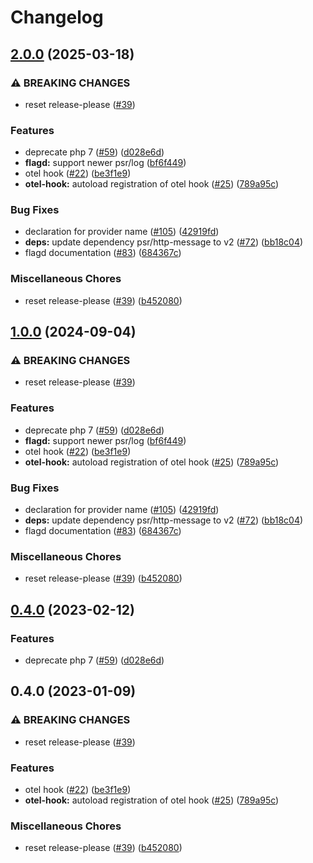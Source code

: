 # Changelog

## [2.0.0](https://github.com/ChrisLightfootWild/openfeature-php-sdk-contrib/compare/open-feature/flagd-provider-v1.0.0...open-feature/flagd-provider-2.0.0) (2025-03-18)


### ⚠ BREAKING CHANGES

* reset release-please ([#39](https://github.com/ChrisLightfootWild/openfeature-php-sdk-contrib/issues/39))

### Features

* deprecate php 7 ([#59](https://github.com/ChrisLightfootWild/openfeature-php-sdk-contrib/issues/59)) ([d028e6d](https://github.com/ChrisLightfootWild/openfeature-php-sdk-contrib/commit/d028e6d7741d07b7edef21b43b249fdb2d18d8f2))
* **flagd:** support newer psr/log ([bf6f449](https://github.com/ChrisLightfootWild/openfeature-php-sdk-contrib/commit/bf6f449ea790c0021698d33ebb59fab576e23341))
* otel hook ([#22](https://github.com/ChrisLightfootWild/openfeature-php-sdk-contrib/issues/22)) ([be3f1e9](https://github.com/ChrisLightfootWild/openfeature-php-sdk-contrib/commit/be3f1e9ed37dee4bbce8e3701e4693c1b949c398))
* **otel-hook:** autoload registration of otel hook ([#25](https://github.com/ChrisLightfootWild/openfeature-php-sdk-contrib/issues/25)) ([789a95c](https://github.com/ChrisLightfootWild/openfeature-php-sdk-contrib/commit/789a95c47bc278b333bf8b241b0e342baa27acc5))


### Bug Fixes

* declaration for provider name ([#105](https://github.com/ChrisLightfootWild/openfeature-php-sdk-contrib/issues/105)) ([42919fd](https://github.com/ChrisLightfootWild/openfeature-php-sdk-contrib/commit/42919fdb8a2d3992ac529ddd7e90d6b99b340732))
* **deps:** update dependency psr/http-message to v2 ([#72](https://github.com/ChrisLightfootWild/openfeature-php-sdk-contrib/issues/72)) ([bb18c04](https://github.com/ChrisLightfootWild/openfeature-php-sdk-contrib/commit/bb18c04af7280c71c013d5a2e11903506b815f8b))
* flagd documentation ([#83](https://github.com/ChrisLightfootWild/openfeature-php-sdk-contrib/issues/83)) ([684367c](https://github.com/ChrisLightfootWild/openfeature-php-sdk-contrib/commit/684367cd14b6b55cded5accdc5b92eb00986404c))


### Miscellaneous Chores

* reset release-please ([#39](https://github.com/ChrisLightfootWild/openfeature-php-sdk-contrib/issues/39)) ([b452080](https://github.com/ChrisLightfootWild/openfeature-php-sdk-contrib/commit/b452080443d837c66b554b1bb1a07cadba5a152a))

## [1.0.0](https://github.com/open-feature/php-sdk-contrib/compare/open-feature/flagd-provider-v1.0.0...open-feature/flagd-provider-1.0.0) (2024-09-04)


### ⚠ BREAKING CHANGES

* reset release-please ([#39](https://github.com/open-feature/php-sdk-contrib/issues/39))

### Features

* deprecate php 7 ([#59](https://github.com/open-feature/php-sdk-contrib/issues/59)) ([d028e6d](https://github.com/open-feature/php-sdk-contrib/commit/d028e6d7741d07b7edef21b43b249fdb2d18d8f2))
* **flagd:** support newer psr/log ([bf6f449](https://github.com/open-feature/php-sdk-contrib/commit/bf6f449ea790c0021698d33ebb59fab576e23341))
* otel hook ([#22](https://github.com/open-feature/php-sdk-contrib/issues/22)) ([be3f1e9](https://github.com/open-feature/php-sdk-contrib/commit/be3f1e9ed37dee4bbce8e3701e4693c1b949c398))
* **otel-hook:** autoload registration of otel hook ([#25](https://github.com/open-feature/php-sdk-contrib/issues/25)) ([789a95c](https://github.com/open-feature/php-sdk-contrib/commit/789a95c47bc278b333bf8b241b0e342baa27acc5))


### Bug Fixes

* declaration for provider name ([#105](https://github.com/open-feature/php-sdk-contrib/issues/105)) ([42919fd](https://github.com/open-feature/php-sdk-contrib/commit/42919fdb8a2d3992ac529ddd7e90d6b99b340732))
* **deps:** update dependency psr/http-message to v2 ([#72](https://github.com/open-feature/php-sdk-contrib/issues/72)) ([bb18c04](https://github.com/open-feature/php-sdk-contrib/commit/bb18c04af7280c71c013d5a2e11903506b815f8b))
* flagd documentation ([#83](https://github.com/open-feature/php-sdk-contrib/issues/83)) ([684367c](https://github.com/open-feature/php-sdk-contrib/commit/684367cd14b6b55cded5accdc5b92eb00986404c))


### Miscellaneous Chores

* reset release-please ([#39](https://github.com/open-feature/php-sdk-contrib/issues/39)) ([b452080](https://github.com/open-feature/php-sdk-contrib/commit/b452080443d837c66b554b1bb1a07cadba5a152a))

## [0.4.0](https://github.com/open-feature/php-sdk-contrib/compare/open-feature/flagd-provider-0.4.0...open-feature/flagd-provider-0.4.0) (2023-02-12)


### Features

* deprecate php 7 ([#59](https://github.com/open-feature/php-sdk-contrib/issues/59)) ([d028e6d](https://github.com/open-feature/php-sdk-contrib/commit/d028e6d7741d07b7edef21b43b249fdb2d18d8f2))

## 0.4.0 (2023-01-09)


### ⚠ BREAKING CHANGES

* reset release-please ([#39](https://github.com/open-feature/php-sdk-contrib/issues/39))

### Features

* otel hook ([#22](https://github.com/open-feature/php-sdk-contrib/issues/22)) ([be3f1e9](https://github.com/open-feature/php-sdk-contrib/commit/be3f1e9ed37dee4bbce8e3701e4693c1b949c398))
* **otel-hook:** autoload registration of otel hook ([#25](https://github.com/open-feature/php-sdk-contrib/issues/25)) ([789a95c](https://github.com/open-feature/php-sdk-contrib/commit/789a95c47bc278b333bf8b241b0e342baa27acc5))


### Miscellaneous Chores

* reset release-please ([#39](https://github.com/open-feature/php-sdk-contrib/issues/39)) ([b452080](https://github.com/open-feature/php-sdk-contrib/commit/b452080443d837c66b554b1bb1a07cadba5a152a))

